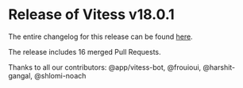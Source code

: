 # Release of Vitess v18.0.1
The entire changelog for this release can be found [here](https://github.com/vitessio/vitess/blob/main/changelog/18.0/18.0.1/changelog.md).

The release includes 16 merged Pull Requests.

Thanks to all our contributors: @app/vitess-bot, @frouioui, @harshit-gangal, @shlomi-noach

